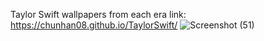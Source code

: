Taylor Swift wallpapers from each era
link: https://chunhan08.github.io/TaylorSwift/
![Screenshot (51)](https://github.com/user-attachments/assets/77185825-7638-4199-801f-aac11dd9bd6d)
